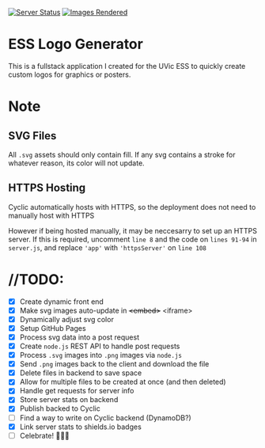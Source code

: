 [![Server Status](https://img.shields.io/endpoint?label=Server%20Status&url=https%3A%2F%2Fess-logos.cyclic.app%2Fstatus)](https://aaroncohen21.github.io/ESSLogos/)
[![Images Rendered](https://img.shields.io/endpoint?label=Images%20Rendered&url=https%3A%2F%2Fess-logos.cyclic.app%2Frendered)](https://aaroncohen21.github.io/ESSLogos/)
# ESS Logo Generator

This is a fullstack application I created for the UVic ESS to quickly create custom logos for graphics or posters.

# Note

## SVG Files

All `.svg` assets should only contain fill. If any svg contains a stroke for whatever reason, its color will not update.

## HTTPS Hosting

Cyclic automatically hosts with HTTPS, so the
deployment does not need to manually host with HTTPS

However if being hosted manually, it may be
neccesarry to set up an HTTPS server. If this is
required, uncomment `line 8` and the code on `lines 91-94` in `server.js`,
and replace `'app'` with `'httpsServer'` on `line 108`

# //TODO:
- [x] Create dynamic front end
- [x] Make svg images auto-update in ~~\<embed>~~ \<iframe>
- [x] Dynamically adjust svg color
- [x] Setup GitHub Pages
- [x] Process svg data into a post request
- [x] Create `node.js` REST API to handle post requests
- [x] Process `.svg` images into `.png` images via `node.js`
- [x] Send `.png` images back to the client and download the file
- [x] Delete files in backend to save space
- [x] Allow for multiple files to be created at once (and then deleted)
- [x] Handle get requests for server info
- [x] Store server stats on backend
- [x] Publish backed to Cyclic
- [ ] Find a way to write on Cyclic backend (DynamoDB?)
- [x] Link server stats to shields.io badges
- [ ] Celebrate! 🎉🍾🥳